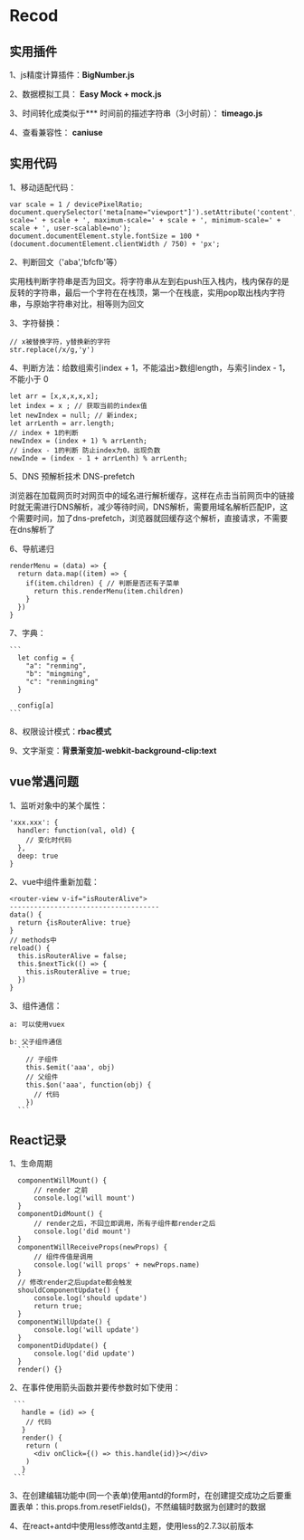 # Recod

## 实用插件
1、js精度计算插件：**BigNumber.js**

2、数据模拟工具：
      **Easy Mock + mock.js**
      
3、时间转化成类似于*** 时间前的描述字符串（3小时前）：
      **timeago.js**
      
4、查看兼容性： **caniuse**

## 实用代码
1、移动适配代码：
  ```
  var scale = 1 / devicePixelRatio;
  document.querySelector('meta[name="viewport"]').setAttribute('content','initial-scale=' + scale + ', maximum-scale=' + scale + ', minimum-scale=' + scale + ', user-scalable=no');
  document.documentElement.style.fontSize = 100 * (document.documentElement.clientWidth / 750) + 'px';
  ```
2、判断回文（'aba','bfcfb'等）

  实用栈判断字符串是否为回文。将字符串从左到右push压入栈内，栈内保存的是反转的字符串，最后一个字符在在栈顶，第一个在栈底，实用pop取出栈内字符串，与原始字符串对比，相等则为回文
  
3、字符替换：
  ```
  // x被替换字符，y替换新的字符
  str.replace(/x/g,'y')
  ```
4、判断方法：给数组索引index + 1，不能溢出>数组length，与索引index - 1，不能小于 0

  ```
  let arr = [x,x,x,x,x];
  let index = x ; // 获取当前的index值
  let newIndex = null; // 新index;
  let arrLenth = arr.length;
  // index + 1的判断
  newIndex = (index + 1) % arrLenth;
  // index - 1的判断 防止index为0，出现负数
  newInde = (index - 1 + arrLenth) % arrLenth;
  ```
  
5、DNS 预解析技术 DNS-prefetch
  
  浏览器在加载网页时对网页中的域名进行解析缓存，这样在点击当前网页中的链接时就无需进行DNS解析，减少等待时间，DNS解析，需要用域名解析匹配IP，这个需要时间，加了dns-prefetch，浏览器就回缓存这个解析，直接请求，不需要在dns解析了

6、导航递归

  ```
  renderMenu = (data) => {
    return data.map((item) => {
      if(item.children) { // 判断是否还有子菜单
        return this.renderMenu(item.children)
      }
    })
  }
  ```
  
  7、字典：
  
    ```
      let config = {
        "a": "renming",
        "b": "mingming",
        "c": "renmingming"
      }
      
      config[a]
    ```

8、权限设计模式：**rbac模式**

9、文字渐变：**背景渐变加-webkit-background-clip:text**

## vue常遇问题

1、监听对象中的某个属性：
  ```
  'xxx.xxx': {
    handler: function(val, old) {
      // 变化时代码
    },
    deep: true
  }
  ```

2、vue中组件重新加载：

  ```
  <router-view v-if="isRouterAlive">
  -------------------------------------
  data() {
    return {isRouterAlive: true}
  }
  // methods中
  reload() {
    this.isRouterAlive = false;
    this.$nextTick(() => {
      this.isRouterAlive = true;
    })
  }
  ```
3、组件通信：

    a: 可以使用vuex
    
    b: 父子组件通信
      ```
        // 子组件
        this.$emit('aaa', obj)
        // 父组件
        this.$on('aaa', function(obj) {
          // 代码
        })
      ```

## React记录

1、生命周期

  ```
    componentWillMount() {
        // render 之前
        console.log('will mount')
    }
    componentDidMount() {
        // render之后，不回立即调用，所有子组件都render之后
        console.log('did mount')
    }
    componentWillReceiveProps(newProps) {
        // 组件传值是调用
        console.log('will props' + newProps.name)
    }
    // 修改render之后update都会触发
    shouldComponentUpdate() {
        console.log('should update')
        return true;
    }
    componentWillUpdate() {
        console.log('will update')
    }
    componentDidUpdate() {
        console.log('did update')
    }
    render() {}
  ```
  
  2、在事件使用箭头函数并要传参数时如下使用：
  
     ```
       handle = (id) => {
        // 代码
       }
       render() {
        return (
          <div onClick={() => this.handle(id)}></div>
        )
       }
     ```
     
3、在创建编辑功能中(同一个表单)使用antd的form时，在创建提交成功之后要重置表单：this.props.from.resetFields()，不然编辑时数据为创建时的数据

4、在react+antd中使用less修改antd主题，使用less的2.7.3以前版本


